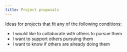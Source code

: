 ```yaml
---
title: Project proposals
---
```

Ideas for projects that fit any of the following conditions:
- I would like to collaborate with others to pursue them
- I want to support others pursuing them
- I want to know if others are already doing them